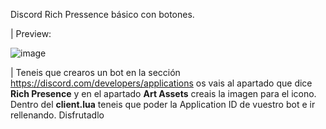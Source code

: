 Discord Rich Pressence básico con botones.

| Preview:




![image](https://user-images.githubusercontent.com/66139977/223555284-d14101ae-5f18-448c-ab69-3dbc8c8ecd6c.png)


| Teneis que crearos un bot en la sección https://discord.com/developers/applications os vais al apartado que dice **Rich Presence** y en el apartado **Art Assets** creais la imagen para el icono. Dentro del **client.lua** teneis que poder la Application ID de vuestro bot e ir rellenando. Disfrutadlo

